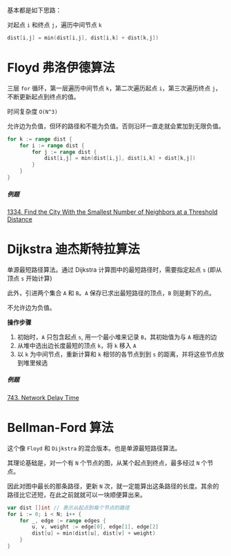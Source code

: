 基本都是如下思路：

对起点 `i` 和终点 `j`，遍历中间节点 `k`

```go
dist[i,j] = min(dist[i,j], dist[i,k] + dist[k,j])
```





# Floyd 弗洛伊德算法

三层 `for` 循环，第一层遍历中间节点 `k`，第二次遍历起点 `i`，第三次遍历终点 `j`，不断更新起点到终点的值。

时间复杂度 `O(N^3)`

允许边为负值，但环的路径和不能为负值。否则沿环一直走就会累加到无限负值。

```go
for k := range dist {
    for i := range dist {
        for j := range dist {
            dist[i,j] = min(dist[i,j], dist[i,k] + dist[k,j])
        }
    }
}
```



##### 例题

[1334. Find the City With the Smallest Number of Neighbors at a Threshold Distance](https://leetcode.com/problems/find-the-city-with-the-smallest-number-of-neighbors-at-a-threshold-distance/)





# Dijkstra 迪杰斯特拉算法

单源最短路径算法。通过 Dijkstra 计算图中的最短路径时，需要指定起点 `s` (即从顶点 `s` 开始计算)

此外，引进两个集合 `A` 和 `B`。`A` 保存已求出最短路径的顶点，`B` 则是剩下的点。

不允许边为负值。



**操作步骤**

1. 初始时，`A` 只包含起点 `s`, 用一个最小堆来记录 `B`，其初始值为与 `A` 相连的边
2. 从堆中选出边长度最短的顶点 `k`，将 `k` 移入 `A`
3. 以 `k` 为中间节点，重新计算和 `k` 相邻的各节点到到 `s` 的距离，并将这些节点放到堆里候选



##### 例题

[743. Network Delay Time](https://leetcode.com/problems/network-delay-time)





# Bellman-Ford 算法

这个像 `Floyd` 和 `Dijkstra` 的混合版本。也是单源最短路径算法。

其理论基础是，对一个有 `N` 个节点的图，从某个起点到终点，最多经过 `N` 个节点。

因此对图中最长的那条路径，更新 `N` 次，就一定能算出这条路径的长度。其余的路径比它还短，在此之前就就可以一块顺便算出来。

```go
var dist []int // 表示从起点到每个节点的路径
for i := 0; i < N; i++ {
    for _, edge := range edges {
        u, v, weight := edge[0], edge[1], edge[2]
        dist[u] = min(dist[u], dist[v] + weight)
    }
}
```

